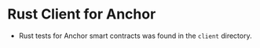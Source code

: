 # Rust Client for Anchor

- Rust tests for Anchor smart contracts was found in the `client` directory.
